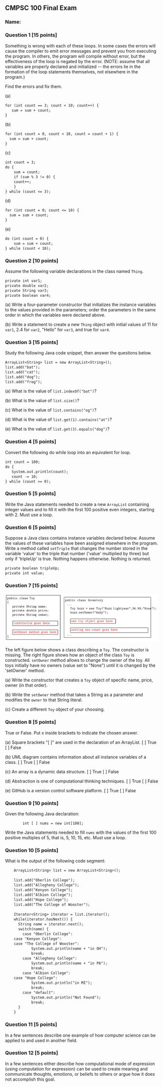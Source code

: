 ## CMPSC 100 Final Exam
### Name:


### Question 1 [15 points]
Something is wrong with each of these loops. In some cases the errors will cause the compiler to
emit error messages and prevent you from executing the program. In others, the program
will compile without error, but the effectiveness of the loop is negated by the error. (NOTE:
assume that all variables are properly declared and initialized -- the errors lie in the formation
of the loop statements themselves, not elsewhere in the program.)

Find the errors and fix them.

(a)
```
for (int count == 3; count < 10; count++) {
   sum = sum + count;
}
```

(b)
```
for (int count = 0, count < 10, count = count + 1) {
  sum = sum + count;
}
```

(c)
```
int count = 3;
do {
    sum = count;
    if (sum % 3 != 0) {
	count++; 
    }
} while (count <= 3);
```

(d)
```
for (int count = 0; count <= 10) {
  sum = sum + count;
}
```

(e)
```
do (int count = 0) {
    sum = sum + count;
} while (count < 10);
```

### Question 2 [10 points]
Assume the following variable declarations in the class named `Thing`.

```
private int var1;
private double var2;
private String var3;
private boolean var4;
```

(a) Write a four-parameter constructor that initializes the instance variables to the values provided in the parameters; order the parameters in the same order in which the variables were declared above.

(b) Write a statement to create a new `Thing` object with initial values of 11 for `var1`, 2.4 for `var2`, "Hello" for `var3`, and true for `var4`.

### Question 3 [15 points]
Study the following Java code snippet, then answer the questions below.

```
ArrayList<String> list = new ArrayList<String>();
list.add("bat");
list.add("cat");
list.add("dog");
list.add("frog");
```

(a) What is the value of `list.indexOf("bat")`?

(b) What is the value of `list.size()`?

(c) What is the value of `list.contains("og")`?

(d) What is the value of `list.get(1).contains("at")`?

(e) What is the value of `list.get(3).equals("dog")`?

### Question 4 [5 points]
Convert the following do while loop into an equivalent for loop.
```
int count = 100;
do {
   System.out.println(count);
   count -= 10;
} while (count >= 0);
```

### Question 5 [5 points]

Write the Java statements needed to create a new `ArrayList` containing integer values and to fill it with the first 100 positive even integers, starting with 2. Must use a loop.


### Question 6 [5 points]
Suppose a Java class contains instance variables declared below. Assume the values of these variables have been assigned elsewhere in the program. Write a method called `setTriple` that changes the number stored in the variable 'value' to the triple that number ('value' multiplied by three) but only if 'tripleUp' is true. Nothing happens otherwise. Nothing is returned. 

``` 
private boolean tripleUp;
private int value;
```

### Question 7 [15 points]

![Question 7](class.png)

The left figure below shows a class describing a `Toy`. The constructor is missing. The right figure shows how an object of the class `Toy` is constructed. `setOwner` method allows to change the owner of the toy. All toys initially have no owners (value set to "None") until it is changed by the 'setOwner' method.

(a) Write the constructor that creates a `Toy` object of specific name, price, owner (in that order). 

(b) Write the `setOwner` method that takes a String as a parameter and modifies the `owner` to that String literal. 

(c) Create a different `Toy` object of your choosing.


### Question 8 [5 points]
True or False. Put x inside brackets to indicate the chosen answer.

(a) Square brackets "[ ]" are used in the declaration of an ArrayList.
[ ] True
[ ] False


(b) UML diagram contains information about all instance variables of a class.
[ ] True
[ ] False


(c) An array is a dynamic data structure.
[ ] True
[ ] False


(d) Abstraction is one of computational thinking techniques.
[ ] True
[ ] False


(e) GitHub is a version control software platform.
[ ] True
[ ] False


### Question 9 [10 points]
Given the following Java declaration:
```
        int [ ] nums = new int[100];
```
Write the Java statements needed to fill `nums` with the values of
the first 100 positive multiples of 5, that is, 5, 10, 15, etc. Must use a loop.



### Question 10 [5 points]

What is the output of the following code segment:

```
    ArrayList<String> list = new ArrayList<String>();
    
    list.add("Oberlin College");
    list.add("Allegheny College");
    list.add("Kenyon College");
    list.add("Albion College");
    list.add("Hope College");
    list.add("The College of Wooster");
    
    Iterator<String> iterator = list.iterator();
    while(iterator.hasNext()) {
      String name = iterator.next();
      switch(name) {
    	case "Oberlin College":
	case "Kenyon College":
	case "The College of Wooster":
    	    System.out.println(name + "in OH");
    	    break;
    	case "Allegheny College":
    	    System.out.println(name + "in PA");
    	    break;
    	case "Albion College":
	case "Hope College":
    	    System.out.println("in MI");
    	    break;
    	case "default":
    	    System.out.println("Not Found");
    	    break;
      }
    }
```


### Question 11 [5 points]
In a few sentences describe one example of how computer science can be applied to and used in another field.


### Question 12 [5 points]
In a few sentences either describe how computational mode of expression (using computation for expression) can be used to create meaning and communicate thoughts, emotions, or beliefs to others or argue how it does not accomplish this goal. 